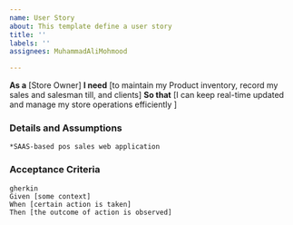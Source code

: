```yaml
---
name: User Story
about: This template define a user story
title: ''
labels: ''
assignees: MuhammadAliMohmood

---
```


**As a** [Store Owner]
**I need** [to maintain my Product inventory, record my sales and salesman till, and clients]
**So that** [I can keep real-time updated and manage my store operations efficiently ]
### Details and Assumptions
    *SAAS-based pos sales web application
### Acceptance Criteria
    gherkin
    Given [some context]
    When [certain action is taken]
    Then [the outcome of action is observed]
